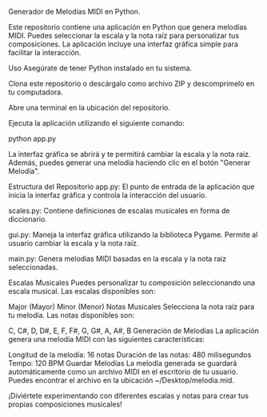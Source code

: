 Generador de Melodías MIDI en Python.

Este repositorio contiene una aplicación en Python que genera melodías MIDI. Puedes seleccionar la escala y la nota raíz para personalizar tus composiciones. La aplicación incluye una interfaz gráfica simple para facilitar la interacción.

Uso
Asegúrate de tener Python instalado en tu sistema.

Clona este repositorio o descárgalo como archivo ZIP y descomprímelo en tu computadora.

Abre una terminal en la ubicación del repositorio.

Ejecuta la aplicación utilizando el siguiente comando:

python app.py

La interfaz gráfica se abrirá y te permitirá cambiar la escala y la nota raíz. Además, puedes generar una melodía haciendo clic en el botón "Generar Melodía".

Estructura del Repositorio
app.py: El punto de entrada de la aplicación que inicia la interfaz gráfica y controla la interacción del usuario.

scales.py: Contiene definiciones de escalas musicales en forma de diccionario.

gui.py: Maneja la interfaz gráfica utilizando la biblioteca Pygame. Permite al usuario cambiar la escala y la nota raíz.

main.py: Genera melodías MIDI basadas en la escala y la nota raíz seleccionadas.

Escalas Musicales
Puedes personalizar tu composición seleccionando una escala musical. Las escalas disponibles son:

Major (Mayor)
Minor (Menor)
Notas Musicales
Selecciona la nota raíz para tu melodía. Las notas disponibles son:

C, C#, D, D#, E, F, F#, G, G#, A, A#, B
Generación de Melodías
La aplicación genera una melodía MIDI con las siguientes características:

Longitud de la melodía: 16 notas
Duración de las notas: 480 milisegundos
Tempo: 120 BPM
Guardar Melodías
La melodía generada se guardará automáticamente como un archivo MIDI en el escritorio de tu usuario. Puedes encontrar el archivo en la ubicación ~/Desktop/melodia.mid.

¡Diviértete experimentando con diferentes escalas y notas para crear tus propias composiciones musicales!
